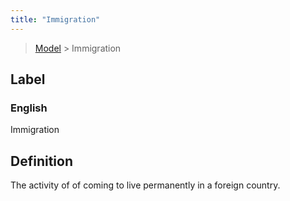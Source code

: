 ```yaml
---
title: "Immigration"
---
```


> [Model](./../) > Immigration

## Label

### English
Immigration


## Definition
The activity of of coming to live permanently in a foreign country. 


    
